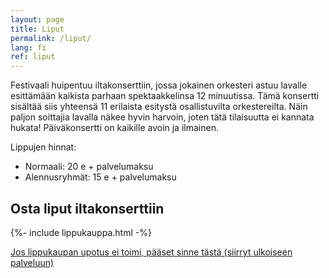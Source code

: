```yaml
---
layout: page
title: Liput
permalink: /liput/
lang: fi
ref: liput
---
```

Festivaali huipentuu iltakonserttiin, jossa jokainen orkesteri astuu lavalle esittämään kaikista parhaan spektaakkelinsa 12 minuutissa. Tämä konsertti sisältää siis yhteensä 11 erilaista esitystä osallistuvilta orkestereilta. Näin paljon soittajia lavalla näkee hyvin harvoin, joten tätä tilaisuutta ei kannata hukata! Päiväkonsertti on kaikille avoin ja ilmainen.

Lippujen hinnat:

* Normaali: 20 e + palvelumaksu
* Alennusryhmät: 15 e + palvelumaksu

## Osta liput iltakonserttiin

{%- include lippukauppa.html -%}

[Jos lippukaupan upotus ei toimi, pääset sinne tästä (siirryt ulkoiseen palveluun)](https://www.eventim-light.com/fi/a/68933817f1c86e1354f542aa/e/68936163074b285131453c9e)